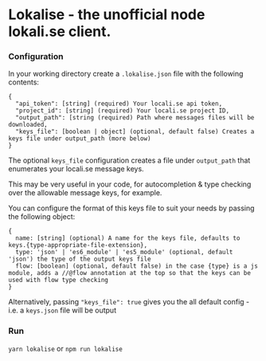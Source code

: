 # Lokalise - the unofficial node lokali.se client.

### Configuration

In your working directory create a `.lokalise.json` file with the following contents:

```
{
  "api_token": [string] (required) Your locali.se api token,
  "project_id": [string] (required) Your locali.se project ID,
  "output_path": [string (required) Path where messages files will be downloaded,
  "keys_file": [boolean | object] (optional, default false) Creates a keys file under output_path (more below)
}
```

The optional `keys_file` configuration creates a file under `output_path` that enumerates your locali.se message keys.

This may be very useful in your code, for autocompletion & type checking over the allowable message keys, for example.

You can configure the format of this keys file to suit your needs by passing the following object:

```
{
  name: [string] (optional) A name for the keys file, defaults to keys.{type-appropriate-file-extension},
  type: 'json' | 'es6_module' | 'es5_module' (optional, default 'json') the type of the output keys file
  flow: [boolean] (optional, default false) in the case {type} is a js module, adds a //@flow annotation at the top so that the keys can be used with flow type checking
}
```

Alternatively, passing `"keys_file": true` gives you the all default config - i.e. a `keys.json` file will be output

### Run

`yarn lokalise` or `npm run lokalise`
